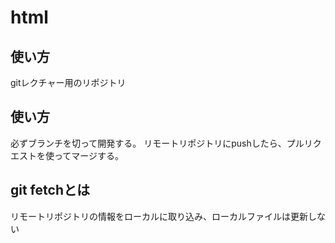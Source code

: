 # html

## 使い方
gitレクチャー用のリポジトリ

## 使い方
必ずブランチを切って開発する。
リモートリポジトリにpushしたら、プルリクエストを使ってマージする。

## git fetchとは
リモートリポジトリの情報をローカルに取り込み、ローカルファイルは更新しない